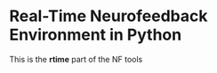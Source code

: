 Real-Time Neurofeedback Environment in Python
=============================================

This is the **rtime** part of the NF tools

